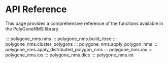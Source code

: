 # API Reference

This page provides a comprehensive reference of the functions available in the PolyGoneNMS library.

::: polygone_nms.nms
::: polygone_nms.build_rtree
::: polygone_nms.cluster_polygons
::: polygone_nms.apply_polygon_nms
::: polygone_nms.apply_distributed_polygon_nms
::: polygone_nms.iou
::: polygone_nms.ios
::: polygone_nms.dice
::: polygone_nms.iot
